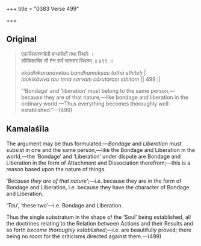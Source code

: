+++
title = "0383 Verse 499"

+++
## Original 
>
> एकाधिकरणावेतौ बन्धमोक्षौ तथा स्थितेः ।  
> लौकिकाविव तौ तेन सर्वं चारुतरं स्थितम् ॥ ४९९ ॥ 
>
> *ekādhikaraṇāvetau bandhamokṣau tathā sthiteḥ* \|  
> *laukikāviva tau tena sarvaṃ cārutaraṃ sthitam* \|\| 499 \|\| 
>
> “‘Bondage’ and ‘liberation’ must belong to the same person,—because they are of that nature,—like bondage and liberation in the ordinary world.—Thus everything becomes thoroughly well-established.”—(499)



## Kamalaśīla

The argument may be thus formulated:—*Bondage* and *Liberation* must subsist in one and the same person,—like the Bondage and Liberation in the world,—the ‘Bondage’ and ‘Liberation’ under dispute are Bondage and Liberation in the form of Attachment and Dissociation therefrom;—this is a reason based upon the nature of things.

‘*Because they are of that nature*’;—i.e. because they are in the form of Bondage and Liberation, i.e. because they have the character of Bondage and Liberation.

‘*Tau*’, ‘these two’—i.e. Bondage and Liberation.

Thus the single substratum in the shape of the ‘Soul’ being established, all the doctrines relating to the Relation between Actions and their Results and so forth *become thoroughly established*;—i.e. are beautifully proved; there being no *room* for the criticisms directed against them.—(499)


